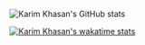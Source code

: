 <!-- ### Hi there 👋 -->
![Karim Khasan's GitHub stats](https://github-readme-stats.vercel.app/api?username=Kkkkkk58&theme=midnight-purple&show_icons=true&count_private=true)

[![Karim Khasan's wakatime stats](https://github-readme-stats.vercel.app/api/wakatime?username=Kkkkkk58&theme=midnight-purple&layout=compact)](https://github.com/anuraghazra/github-readme-stats)

